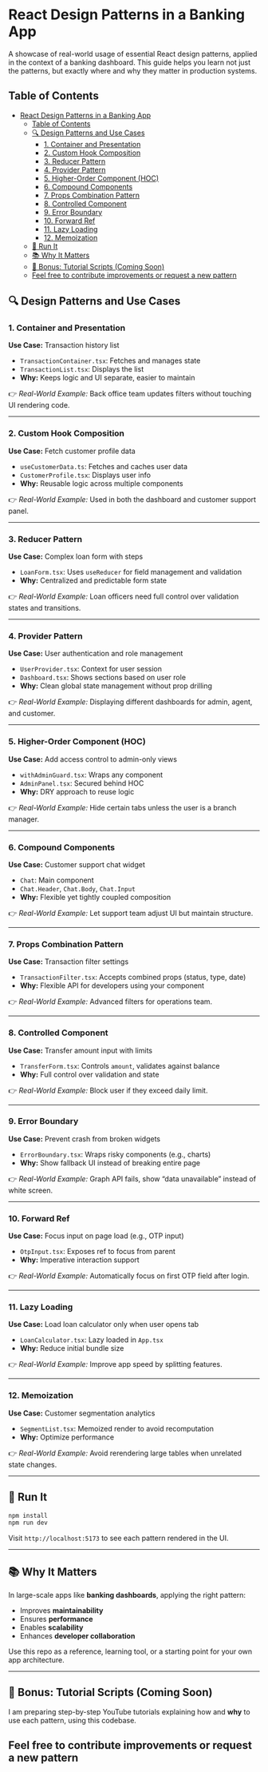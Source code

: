 
# React Design Patterns in a Banking App

A showcase of real-world usage of essential React design patterns, applied in the context of a banking dashboard. This guide helps you learn not just the patterns, but exactly where and why they matter in production systems.

## Table of Contents

- [React Design Patterns in a Banking App](#react-design-patterns-in-a-banking-app)
  - [Table of Contents](#table-of-contents)
  - [🔍 Design Patterns and Use Cases](#-design-patterns-and-use-cases)
    - [1. Container and Presentation](#1-container-and-presentation)
    - [2. Custom Hook Composition](#2-custom-hook-composition)
    - [3. Reducer Pattern](#3-reducer-pattern)
    - [4. Provider Pattern](#4-provider-pattern)
    - [5. Higher-Order Component (HOC)](#5-higher-order-component-hoc)
    - [6. Compound Components](#6-compound-components)
    - [7. Props Combination Pattern](#7-props-combination-pattern)
    - [8. Controlled Component](#8-controlled-component)
    - [9. Error Boundary](#9-error-boundary)
    - [10. Forward Ref](#10-forward-ref)
    - [11. Lazy Loading](#11-lazy-loading)
    - [12. Memoization](#12-memoization)
  - [🧪 Run It](#-run-it)
  - [📚 Why It Matters](#-why-it-matters)
  - [🎥 Bonus: Tutorial Scripts (Coming Soon)](#-bonus-tutorial-scripts-coming-soon)
  - [Feel free to contribute improvements or request a new pattern](#feel-free-to-contribute-improvements-or-request-a-new-pattern)

## 🔍 Design Patterns and Use Cases

### 1. Container and Presentation

**Use Case:** Transaction history list

- `TransactionContainer.tsx`: Fetches and manages state
- `TransactionList.tsx`: Displays the list
- **Why:** Keeps logic and UI separate, easier to maintain

👉 *Real-World Example:* Back office team updates filters without touching UI rendering code.

---

### 2. Custom Hook Composition

**Use Case:** Fetch customer profile data

- `useCustomerData.ts`: Fetches and caches user data
- `CustomerProfile.tsx`: Displays user info
- **Why:** Reusable logic across multiple components

👉 *Real-World Example:* Used in both the dashboard and customer support panel.

---

### 3. Reducer Pattern

**Use Case:** Complex loan form with steps

- `LoanForm.tsx`: Uses `useReducer` for field management and validation
- **Why:** Centralized and predictable form state

👉 *Real-World Example:* Loan officers need full control over validation states and transitions.

---

### 4. Provider Pattern

**Use Case:** User authentication and role management

- `UserProvider.tsx`: Context for user session
- `Dashboard.tsx`: Shows sections based on user role
- **Why:** Clean global state management without prop drilling

👉 *Real-World Example:* Displaying different dashboards for admin, agent, and customer.

---

### 5. Higher-Order Component (HOC)

**Use Case:** Add access control to admin-only views

- `withAdminGuard.tsx`: Wraps any component
- `AdminPanel.tsx`: Secured behind HOC
- **Why:** DRY approach to reuse logic

👉 *Real-World Example:* Hide certain tabs unless the user is a branch manager.

---

### 6. Compound Components

**Use Case:** Customer support chat widget

- `Chat`: Main component
- `Chat.Header`, `Chat.Body`, `Chat.Input`
- **Why:** Flexible yet tightly coupled composition

👉 *Real-World Example:* Let support team adjust UI but maintain structure.

---

### 7. Props Combination Pattern

**Use Case:** Transaction filter settings

- `TransactionFilter.tsx`: Accepts combined props (status, type, date)
- **Why:** Flexible API for developers using your component

👉 *Real-World Example:* Advanced filters for operations team.

---

### 8. Controlled Component

**Use Case:** Transfer amount input with limits

- `TransferForm.tsx`: Controls `amount`, validates against balance
- **Why:** Full control over validation and state

👉 *Real-World Example:* Block user if they exceed daily limit.

---

### 9. Error Boundary

**Use Case:** Prevent crash from broken widgets

- `ErrorBoundary.tsx`: Wraps risky components (e.g., charts)
- **Why:** Show fallback UI instead of breaking entire page

👉 *Real-World Example:* Graph API fails, show “data unavailable” instead of white screen.

---

### 10. Forward Ref

**Use Case:** Focus input on page load (e.g., OTP input)

- `OtpInput.tsx`: Exposes ref to focus from parent
- **Why:** Imperative interaction support

👉 *Real-World Example:* Automatically focus on first OTP field after login.

---

### 11. Lazy Loading

**Use Case:** Load loan calculator only when user opens tab

- `LoanCalculator.tsx`: Lazy loaded in `App.tsx`
- **Why:** Reduce initial bundle size

👉 *Real-World Example:* Improve app speed by splitting features.

---

### 12. Memoization

**Use Case:** Customer segmentation analytics

- `SegmentList.tsx`: Memoized render to avoid recomputation
- **Why:** Optimize performance

👉 *Real-World Example:* Avoid rerendering large tables when unrelated state changes.

---

## 🧪 Run It

```bash
npm install
npm run dev
```

Visit `http://localhost:5173` to see each pattern rendered in the UI.

---

## 📚 Why It Matters

In large-scale apps like **banking dashboards**, applying the right pattern:

- Improves **maintainability**
- Ensures **performance**
- Enables **scalability**
- Enhances **developer collaboration**

Use this repo as a reference, learning tool, or a starting point for your own app architecture.

---

## 🎥 Bonus: Tutorial Scripts (Coming Soon)

I am preparing step-by-step YouTube tutorials explaining how and **why** to use each pattern, using this codebase.

## Feel free to contribute improvements or request a new pattern
